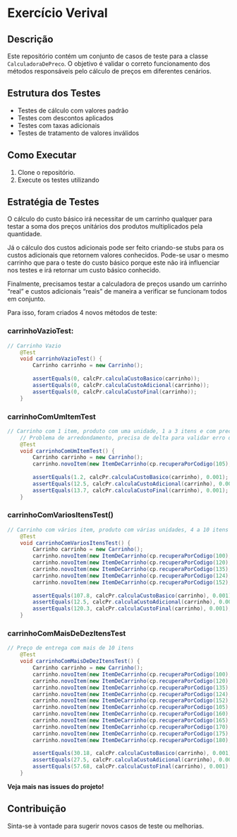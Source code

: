 ﻿# Exercício Verival 

## Descrição

Este repositório contém um conjunto de casos de teste para a classe `CalculadoraDePreco`. O objetivo é validar o correto funcionamento dos métodos responsáveis pelo cálculo de preços em diferentes cenários.

## Estrutura dos Testes

- Testes de cálculo com valores padrão
- Testes com descontos aplicados
- Testes com taxas adicionais
- Testes de tratamento de valores inválidos

## Como Executar

1. Clone o repositório.
2. Execute os testes utilizando 

## Estratégia de Testes

O cálculo do custo básico irá necessitar de um carrinho qualquer para testar a soma dos preços unitários dos produtos multiplicados pela quantidade.

Já o cálculo dos custos adicionais pode ser feito criando-se stubs para os custos adicionais que retornem valores conhecidos. Pode-se usar o mesmo carrinho que para o teste do custo básico porque este não irá influenciar nos testes e irá retornar um custo básico conhecido.

Finalmente, precisamos testar a calculadora de preços usando um carrinho “real” e custos adicionais “reais” de maneira a verificar se funcionam todos em conjunto.

Para isso, foram criados 4 novos métodos de teste:

### carrinhoVazioTest:

```java
// Carrinho Vazio
    @Test
    void carrinhoVazioTest() {
        Carrinho carrinho = new Carrinho();
        
        assertEquals(0, calcPr.calculaCustoBasico(carrinho));
        assertEquals(0, calcPr.calculaCustoAdicional(carrinho));
        assertEquals(0, calcPr.calculaCustoFinal(carrinho));
    }
```

### carrinhoComUmItemTest

```java
// Carrinho com 1 item, produto com uma unidade, 1 a 3 itens e com preco em dolar
    // Problema de arredondamento, precisa de delta para validar erro de aproximacao
    @Test
    void carrinhoComUmItemTest() {
        Carrinho carrinho = new Carrinho();
        carrinho.novoItem(new ItemDeCarrinho(cp.recuperaPorCodigo(105), 1));
        
        assertEquals(1.2, calcPr.calculaCustoBasico(carrinho), 0.001);
        assertEquals(12.5, calcPr.calculaCustoAdicional(carrinho), 0.001);
        assertEquals(13.7, calcPr.calculaCustoFinal(carrinho), 0.001);
    }
```

### carrinhoComVariosItensTest()

```java
// Carrinho com vários item, produto com várias unidades, 4 a 10 itens e sem preço em dólar
    @Test
    void carrinhoComVariosItensTest() {
        Carrinho carrinho = new Carrinho();
        carrinho.novoItem(new ItemDeCarrinho(cp.recuperaPorCodigo(100), 10));
        carrinho.novoItem(new ItemDeCarrinho(cp.recuperaPorCodigo(120), 10));
        carrinho.novoItem(new ItemDeCarrinho(cp.recuperaPorCodigo(135), 5));
        carrinho.novoItem(new ItemDeCarrinho(cp.recuperaPorCodigo(124), 10));
        carrinho.novoItem(new ItemDeCarrinho(cp.recuperaPorCodigo(152), 10));
        
        assertEquals(107.8, calcPr.calculaCustoBasico(carrinho), 0.001);
        assertEquals(12.5, calcPr.calculaCustoAdicional(carrinho), 0.001);
        assertEquals(120.3, calcPr.calculaCustoFinal(carrinho), 0.001);
    }
```

### carrinhoComMaisDeDezItensTest

```java
// Preço de entrega com mais de 10 itens
    @Test
    void carrinhoComMaisDeDezItensTest() {
        Carrinho carrinho = new Carrinho();
        carrinho.novoItem(new ItemDeCarrinho(cp.recuperaPorCodigo(100), 1));
        carrinho.novoItem(new ItemDeCarrinho(cp.recuperaPorCodigo(120), 1));
        carrinho.novoItem(new ItemDeCarrinho(cp.recuperaPorCodigo(135), 1));
        carrinho.novoItem(new ItemDeCarrinho(cp.recuperaPorCodigo(124), 1));
        carrinho.novoItem(new ItemDeCarrinho(cp.recuperaPorCodigo(152), 1));
        carrinho.novoItem(new ItemDeCarrinho(cp.recuperaPorCodigo(105), 1));
        carrinho.novoItem(new ItemDeCarrinho(cp.recuperaPorCodigo(160), 1));
        carrinho.novoItem(new ItemDeCarrinho(cp.recuperaPorCodigo(165), 1));
        carrinho.novoItem(new ItemDeCarrinho(cp.recuperaPorCodigo(170), 1));
        carrinho.novoItem(new ItemDeCarrinho(cp.recuperaPorCodigo(175), 1));
        carrinho.novoItem(new ItemDeCarrinho(cp.recuperaPorCodigo(180), 1));
        
        assertEquals(30.18, calcPr.calculaCustoBasico(carrinho), 0.001);
        assertEquals(27.5, calcPr.calculaCustoAdicional(carrinho), 0.001);
        assertEquals(57.68, calcPr.calculaCustoFinal(carrinho), 0.001);
    }
```

**Veja mais nas issues do projeto!**


## Contribuição 

Sinta-se à vontade para sugerir novos casos de teste ou melhorias.

